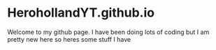 # HerohollandYT.github.io
Welcome to my github page. I have been doing lots of coding but I am pretty new here so heres some stuff I have
